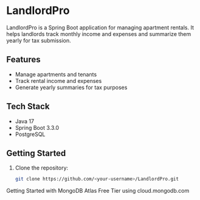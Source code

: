 # LandlordPro

LandlordPro is a Spring Boot application for managing apartment rentals. It helps landlords track monthly income and expenses and summarize them yearly for tax submission.

## Features
- Manage apartments and tenants
- Track rental income and expenses
- Generate yearly summaries for tax purposes

## Tech Stack
- Java 17
- Spring Boot 3.3.0
- PostgreSQL

## Getting Started
1. Clone the repository:
   ```bash
   git clone https://github.com/<your-username>/LandlordPro.git

Getting Started with MongoDB Atlas Free Tier
using cloud.mongodb.com 
